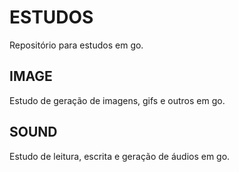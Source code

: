 # ESTUDOS

Repositório para estudos em go.

## IMAGE
Estudo de geração de imagens, gifs e outros em go.

## SOUND
Estudo de leitura, escrita e geração de áudios em go.
